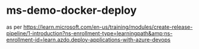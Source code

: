 # ms-demo-docker-deploy
as per https://learn.microsoft.com/en-us/training/modules/create-release-pipeline/1-introduction?ns-enrollment-type=learningpath&amp;ns-enrollment-id=learn.azdo.deploy-applications-with-azure-devops
